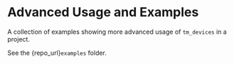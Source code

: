 # Advanced Usage and Examples

A collection of examples showing more advanced usage of `tm_devices` in a
project.

See the {repo_url}`examples` folder.
